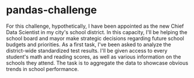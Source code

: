 # pandas-challenge
  For this challenge, hypothetically, I have been appointed as the new Chief Data Scientist in my city's school district. In this capacity, I'll be helping the school board and mayor make strategic decisions regarding future school budgets and priorities.
  As a first task, I've been asked to analyze the district-wide standardized test results. I'll be given access to every student's math and reading scores, as well as various information on the schools they attend. The task is to aggregate the data to showcase obvious trends in school performance.
  
